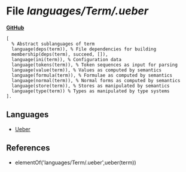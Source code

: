 # File _languages/Term/.ueber_
**[GitHub](https://github.com/softlang/yas/blob/master/languages/Term/.ueber)**
```
[
  % Abstract sublanguages of term
  language(deps(term)), % File dependencies for building
  membership(deps(term), succeed, []),
  language(ini(term)), % Configuration data
  language(tokens(term)), % Token sequences as input for parsing
  language(value(term)), % Values as computed by semantics
  language(formula(term)), % Formulae as computed by semantics
  language(normal(term)), % Normal forms as computed by semantics
  language(store(term)), % Stores as manipulated by semantics
  language(type(term)) % Types as manipulated by type systems
].
```

## Languages
* [Ueber](../languages/Ueber.md)

## References
* elementOf('languages/Term/.ueber',ueber(term))

